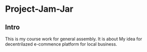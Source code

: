 # Project-Jam-Jar

## Intro
This is my course work for general assembly. It is about My idea for decentrilazed e-commence platform for local business.
